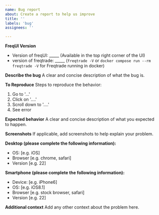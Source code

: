 ```yaml
---
name: Bug report
about: Create a report to help us improve
title: ''
labels: 'bug'
assignees: ''

---
```


**FreqUI Version**

- Version of freqUI: _____ (Available in the top right corner of the UI)
- version of freqtrade: _____ (`freqtrade -V` or `docker compose run --rm freqtrade -V` for Freqtrade running in docker)

**Describe the bug**
A clear and concise description of what the bug is.

**To Reproduce**
Steps to reproduce the behavior:
1. Go to '...'
2. Click on '....'
3. Scroll down to '....'
4. See error

**Expected behavior**
A clear and concise description of what you expected to happen.

**Screenshots**
If applicable, add screenshots to help explain your problem.

**Desktop (please complete the following information):**
 - OS: [e.g. iOS]
 - Browser [e.g. chrome, safari]
 - Version [e.g. 22]

**Smartphone (please complete the following information):**
 - Device: [e.g. iPhone6]
 - OS: [e.g. iOS8.1]
 - Browser [e.g. stock browser, safari]
 - Version [e.g. 22]

**Additional context**
Add any other context about the problem here.
